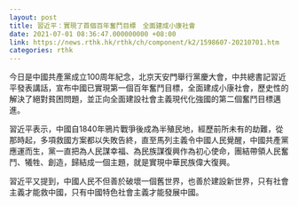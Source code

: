 ```yaml
---
layout: post
title: 習近平：實現了首個百年奮鬥目標　全面建成小康社會
date: 2021-07-01 08:36:47.000000000 +08:00
link: https://news.rthk.hk/rthk/ch/component/k2/1598607-20210701.htm
categories: rthk
---
```


今日是中國共產黨成立100周年紀念，北京天安門舉行黨慶大會，中共總書記習近平發表講話，宣布中國已實現第一個百年奮鬥目標，全面建成小康社會，歷史性的解決了絕對貧困問題，並正向全面建設社會主義現代化強國的第二個奮鬥目標邁進。

習近平表示，中國自1840年鴉片戰爭後成為半殖民地，經歷前所未有的劫難，從那時起，多項救國方案都以失敗告終，直至馬列主義令中國人民覺醒，中國共產黨應運而生，黨一直把為人民謀幸福、為民族謀復興作為初心使命，團結帶領人民奮鬥、犧牲、創造，歸結成一個主題，就是實現中華民族偉大復興。

習近平又提到，中國人民不但善於破壞一個舊世界，也善於建設新世界，只有社會主義才能救中國，只有中國特色社會主義才能發展中國。
